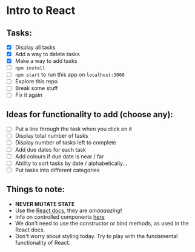 # Intro to React

## Tasks:
- [X] Display all tasks
- [X] Add a way to delete tasks
- [X] Make a way to add tasks
- [ ] `npm install`
- [ ] `npm start` to run this app on `localhost:3000`
- [ ] Explore this repo
- [ ] Break some stuff
- [ ] Fix it again

## Ideas for functionality to add (choose any):
- [ ] Put a line through the task when you click on it
- [ ] Display total number of tasks
- [ ] Display number of tasks left to complete
- [ ] Add due dates for each task
- [ ] Add colours if due date is near / far
- [ ] Ability to sort tasks by date / alphabetically...
- [ ] Put tasks into different categories

## Things to note:
- **NEVER MUTATE STATE**
- Use the [React docs](https://reactjs.org/docs/hello-world.html), they are _amaaaazing_!
- Info on controlled components [here](https://reactjs.org/docs/forms.html)
- We don't need to use the constructor or bind methods, as used in the React docs.
- Don't worry about styling today. Try to play with the fundamental functionality of React.